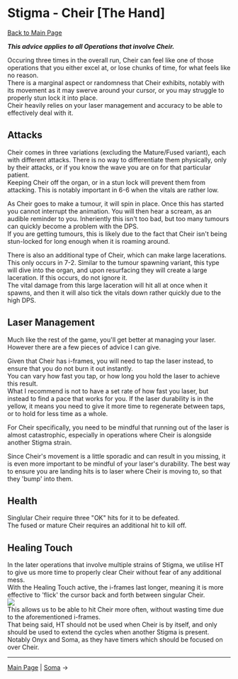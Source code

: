 
# Stigma - Cheir [The Hand]

[Back to Main Page](../index.md)

***This advice applies to all Operations that involve Cheir.*** <br>

Occuring three times in the overall run, Cheir can feel like one of those operations that you either excel at, or lose chunks of time, for what feels like no reason. <br>
There is a marginal aspect or randomness that Cheir exhibits, notably with its movement as it may swerve around your cursor, or you may struggle to properly stun lock it into place. <br>
Cheir heavily relies on your laser management and accuracy to be able to effectively deal with it. <br>

## Attacks

Cheir comes in three variations (excluding the Mature/Fused variant), each with different attacks. There is no way to differentiate them physically, only by their attacks, or if you know the wave you are on for that particular patient. <br>
Keeping Cheir off the organ, or in a stun lock will prevent them from attacking. This is notably important in 6-6 when the vitals are rather low. <br>

As Cheir goes to make a tumour, it will spin in place. Once this has started you cannot interrupt the animation. You will then hear a scream, as an audible reminder to you. Inheriently this isn't too bad, but too many tumours can quickly become a problem with the DPS. <br>
If you are getting tumours, this is likely due to the fact that Cheir isn't being stun-locked for long enough when it is roaming around. <br>

There is also an additional type of Cheir, which can make large lacerations. This only occurs in 7-2. Similar to the tumour spawning variant, this type will dive into the organ, and upon resurfacing they will create a large laceration. If this occurs, do not ignore it. <br>
The vital damage from this large laceration will hit all at once when it spawns, and then it will also tick the vitals down rather quickly due to the high DPS. <br>

## Laser Management

Much like the rest of the game, you'll get better at managing your laser. However there are a few pieces of advice I can give. <br>

Given that Cheir has i-frames, you will need to tap the laser instead, to ensure that you do not burn it out instantly. <br>
You can vary how fast you tap, or how long you hold the laser to achieve this result. <br>
What I recommend is not to have a set rate of how fast you laser, but instead to find a pace that works for you. If the laser durability is in the yellow, it means you need to give it more time to regenerate between taps, or to hold for less time as a whole. <br>

For Cheir specifically, you need to be mindful that running out of the laser is almost catastrophic, especially in operations where Cheir is alongside another Stigma strain. <br>

Since Cheir's movement is a little sporadic and can result in you missing, it is even more important to be mindful of your laser's durability. The best way to ensure you are landing hits is to laser where Cheir is moving to, so that they 'bump' into them. <br>

## Health

Singlular Cheir require three "OK" hits for it to be defeated. <br>
The fused or mature Cheir requires an additional hit to kill off. <br>

## Healing Touch

In the later operations that involve multiple strains of Stigma, we utilise HT to give us more time to properly clear Cheir without fear of any additional mess. <br>
With the Healing Touch active, the i-frames last longer, meaning it is more effective to 'flick' the cursor back and forth between singular Cheir. <br>
![](/img/healingTouchFlick.gif)<br>
This allows us to be able to hit Cheir more often, without wasting time due to the aforementioned i-frames. <br>
That being said, HT should not be used when Cheir is by itself, and only should be used to extend the cycles when another Stigma is present. Notably Onyx and Soma, as they have timers which should be focused on over Cheir. <br>








---

[Main Page](../index.md) | [Soma](soma.md) →